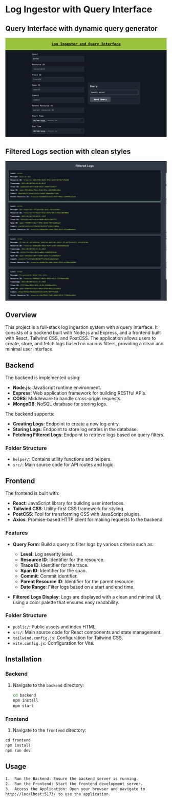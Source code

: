 # Log Ingestor with Query Interface

## Query Interface with dynamic query generator
![Query Section with dynamic query generator](https://github.com/WankhedeAmey/Log_Ingestor/blob/main/img/ss_query.png?raw=true)
## Filtered Logs section with clean styles
![Filtered logs being shown with clean styling](https://github.com/WankhedeAmey/Log_Ingestor/blob/main/img/ss_log.png?raw=true)


## Overview

This project is a full-stack log ingestion system with a query interface. It consists of a backend built with Node.js and Express, and a frontend built with React, Tailwind CSS, and PostCSS. The application allows users to create, store, and fetch logs based on various filters, providing a clean and minimal user interface.

## Backend

The backend is implemented using:

- **Node.js**: JavaScript runtime environment.
- **Express**: Web application framework for building RESTful APIs.
- **CORS**: Middleware to handle cross-origin requests.
- **MongoDB**: NoSQL database for storing logs.

The backend supports:

- **Creating Logs**: Endpoint to create a new log entry.
- **Storing Logs**: Endpoint to store log entries in the database.
- **Fetching Filtered Logs**: Endpoint to retrieve logs based on query filters.

### Folder Structure

- `helper/`: Contains utility functions and helpers.
- `src/`: Main source code for API routes and logic.

## Frontend

The frontend is built with:

- **React**: JavaScript library for building user interfaces.
- **Tailwind CSS**: Utility-first CSS framework for styling.
- **PostCSS**: Tool for transforming CSS with JavaScript plugins.
- **Axios**: Promise-based HTTP client for making requests to the backend.

### Features

- **Query Form**: Build a query to filter logs by various criteria such as:
  - **Level**: Log severity level.
  - **Resource ID**: Identifier for the resource.
  - **Trace ID**: Identifier for the trace.
  - **Span ID**: Identifier for the span.
  - **Commit**: Commit identifier.
  - **Parent Resource ID**: Identifier for the parent resource.
  - **Date Range**: Filter logs based on a start and end time.

- **Filtered Logs Display**: Logs are displayed with a clean and minimal UI, using a color palette that ensures easy readability.

### Folder Structure

- `public/`: Public assets and index HTML.
- `src/`: Main source code for React components and state management.
- `tailwind.config.js`: Configuration for Tailwind CSS.
- `vite.config.js`: Configuration for Vite.

## Installation

### Backend

1. Navigate to the `backend` directory:
   ```bash
   cd backend
   npm install
   npm start

### Frontend

1. Navigate to the `frontend` directory:
  ```
  cd frontend
  npm install
  npm run dev
  ```

## Usage

	1.	Run the Backend: Ensure the backend server is running.
	2.	Run the Frontend: Start the frontend development server.
	3.	Access the Application: Open your browser and navigate to http://localhost:5173/ to use the application.
